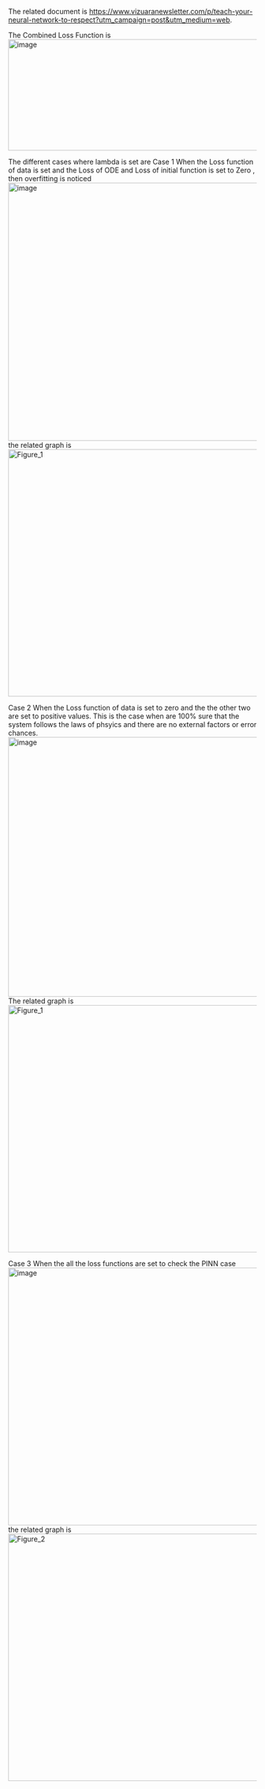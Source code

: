 The related document is https://www.vizuaranewsletter.com/p/teach-your-neural-network-to-respect?utm_campaign=post&utm_medium=web.

The Combined Loss Function is 
<img width="805" height="225" alt="image" src="https://github.com/user-attachments/assets/78a53e0a-079b-488a-98a8-7fb086d5c12c" />

The different cases where lambda is set are
Case 1
When the Loss function of data is set and the Loss of ODE and Loss of initial function is set to Zero , then overfitting is noticed
<img width="1142" height="522" alt="image" src="https://github.com/user-attachments/assets/54d90f74-e013-43bf-b6a4-346016ed97b7" />
the related graph is 
<img width="800" height="500" alt="Figure_1" src="https://github.com/user-attachments/assets/f2b6fdfc-3b72-4181-8b34-fd6aa436c165" />

Case 2
When the Loss function of data is set to zero and the the other two are set to positive values. This is the case when are 100% sure that the system follows the laws of phsyics and there are no external factors or error chances. 
<img width="1136" height="525" alt="image" src="https://github.com/user-attachments/assets/41f50c9d-69ce-4a86-a39b-e174ab42e5c5" />
The related graph is 
<img width="800" height="500" alt="Figure_1" src="https://github.com/user-attachments/assets/855fdd80-8367-46b5-83e0-0036d0b6baab" />

Case 3
When the all the loss functions are set to check the PINN case
<img width="1153" height="521" alt="image" src="https://github.com/user-attachments/assets/70716b18-f5f5-40ea-9bdf-61913a99bee4" />
the related graph is 
<img width="806" height="500" alt="Figure_2" src="https://github.com/user-attachments/assets/ed727796-9692-457b-8ba0-9f115e29fcd9" />
